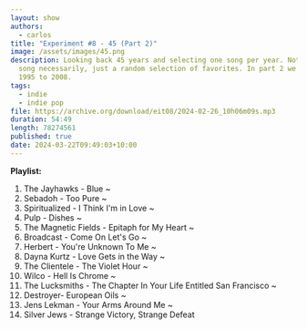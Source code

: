 ```yaml
---
layout: show
authors:
  - carlos
title: "Experiment #8 - 45 (Part 2)"
image: /assets/images/45.png
description: Looking back 45 years and selecting one song per year. Not the best
  song necessarily, just a random selection of favorites. In part 2 we go from
  1995 to 2008.
tags:
  - indie
  - indie pop
file: https://archive.org/download/eit08/2024-02-26_10h06m09s.mp3
duration: 54:49
length: 78274561
published: true
date: 2024-03-22T09:49:03+10:00
---
```


**Playlist:**

1.	The Jayhawks - Blue ~
2.	Sebadoh - Too Pure ~
3.	Spiritualized - I Think I'm in Love ~
4.	Pulp - Dishes ~
5.	The Magnetic Fields - Epitaph for My Heart ~
6.	Broadcast - Come On Let's Go ~
7.	Herbert - You're Unknown To Me ~
8.	Dayna Kurtz - Love Gets in the Way ~
9.	The Clientele - The Violet Hour ~
10.	Wilco - Hell Is Chrome ~
11.	The Lucksmiths - The Chapter In Your Life Entitled San Francisco ~
12.	Destroyer- European Oils ~
13.	Jens Lekman - Your Arms Around Me ~
14.	Silver Jews - Strange Victory, Strange Defeat
